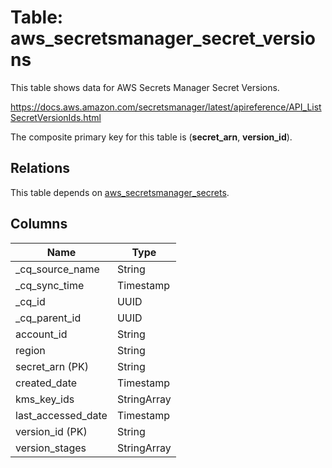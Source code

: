 # Table: aws_secretsmanager_secret_versions

This table shows data for AWS Secrets Manager Secret Versions.

https://docs.aws.amazon.com/secretsmanager/latest/apireference/API_ListSecretVersionIds.html

The composite primary key for this table is (**secret_arn**, **version_id**).

## Relations

This table depends on [aws_secretsmanager_secrets](aws_secretsmanager_secrets).

## Columns

| Name          | Type          |
| ------------- | ------------- |
|_cq_source_name|String|
|_cq_sync_time|Timestamp|
|_cq_id|UUID|
|_cq_parent_id|UUID|
|account_id|String|
|region|String|
|secret_arn (PK)|String|
|created_date|Timestamp|
|kms_key_ids|StringArray|
|last_accessed_date|Timestamp|
|version_id (PK)|String|
|version_stages|StringArray|